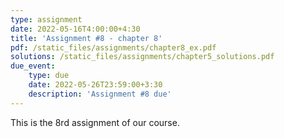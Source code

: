 ```yaml
---
type: assignment
date: 2022-05-16T4:00:00+4:30
title: 'Assignment #8 - chapter 8'
pdf: /static_files/assignments/chapter8_ex.pdf
solutions: /static_files/assignments/chapter5_solutions.pdf
due_event: 
    type: due
    date: 2022-05-26T23:59:00+3:30
    description: 'Assignment #8 due'
---
```

This is the 8rd assignment of our course.
